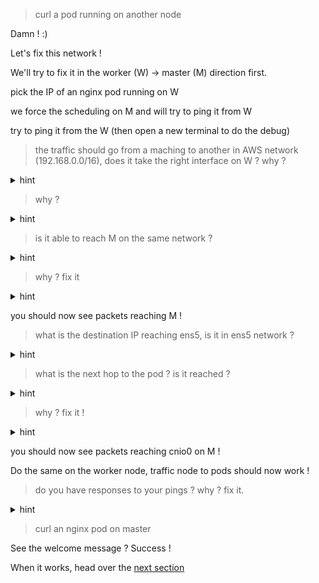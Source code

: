 > curl a pod running on another node 

Damn ! :)

Let's fix this network ! 

We'll try to fix it in the worker (W) -> master (M) direction first.

pick the IP of an nginx pod running on W

we force the scheduling on M and will try to ping it from W

try to ping it from the W (then open a new terminal to do the debug)

> the traffic should go from a maching to another in AWS network (192.168.0.0/16), does it take the right interface on W ? why ?

<details>
  <summary>hint</summary> 

  this interface is named ens5, we can check that with :

  ```
  sudo tcpdump -i ens5 -c5 icmp
  ```

  you should see some traffic, perfect

</details>

> why ? 

<details>
  <summary>hint</summary> 

  ```
  ip route
  ```

  ens5 is the default, so it just routes the traffic there because it doesn't know what to do with it and sends it to the default gateway

</details>

> is it able to reach M on the same network ?

<details>
  <summary>hint</summary> 

  on M : 
  ```
  sudo tcpdump -i ens5 -c5 icmp
  ```

  we don't see any traffic

</details>

> why ? fix it 

<details>
  <summary>hint</summary> 

  M is not the default gateway of W (which sends to the router, not M)

  We don't want to change the default gateway (you don't want a request to google.com to end up on M)

  we must ask to route the traffic to 10.0.0.0/24 to M

  ```
  sudo ip route add 10.0.0.0/24 via <master_aws_ip>
  ```
  

  NB : aws ec2 eni must have the flag  `source_dest_check = false`

</details>

 you should now see packets reaching M !

> what is the destination IP reaching ens5, is it in ens5 network ?

<details>
  <summary>hint</summary> 

  the destination IP is the Pod IP, which is not in ens5 CIDR

</details>

> what is the next hop to the pod ? is it reached ?

<details>
  <summary>hint</summary> 

  ```
  sudo tcpdump -i cnio0 -c5 icmp
  ```

  nope : we don't see any traffic

</details>

> why ? fix it !

<details>
  <summary>hint</summary> 

  IP forwarding describes exactly the job of a router : take packets reaching an interface with a dest IP not in nic network and forward it to another interface in the dest network  

  first it may not be enabled on your kernel, this can be fixed with

  ```
  sudo sysctl net.ipv4.conf.all.forwarding=1
  ```

  we don't see any traffic yet... it's because it's not allowed yet to foward traffic reaching `ens5` with dest in `cnio0` network to `cnio0`

  ```
  sudo iptables -A FORWARD -i ens5 -o cnio0 -j ACCEPT 
  ```

</details>

 you should now see packets reaching cnio0 on M !

 Do the same on the worker node, traffic node to pods should now work !

> do you have responses to your pings ? why ? fix it.

<details>
  <summary>hint</summary> 

  because in order to reply, traffic to ens5 (the IP of W) will reach cnio0. this forwarding must be allowed too

  ```
  sudo iptables -A FORWARD -i cnio0 -o ens5 -j ACCEPT 
  ```

</details>

> curl an nginx pod on master

See the welcome message ? Success !


When it works, head over the [next section](./step08.md)

